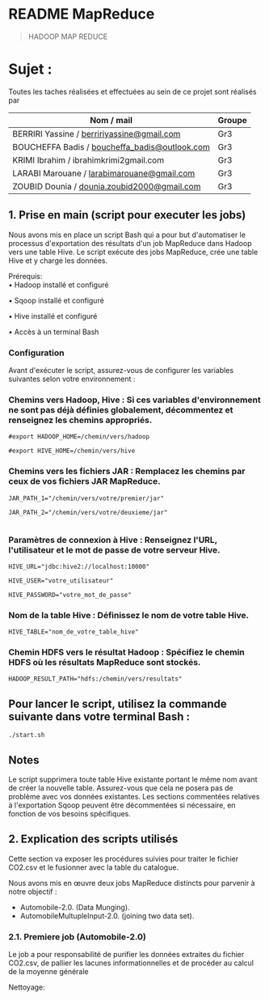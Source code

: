 # README MapReduce
>HADOOP MAP REDUCE


# Sujet :
Toutes les taches réalisées et effectuées au sein de ce projet sont réalisés par  <br />

| **Nom / mail**                                |  **Groupe**                |
|-----------------------------------------------|----------------------------|
| BERRIRI Yassine / berririyassine@gmail.com     | Gr3                        |
| BOUCHEFFA Badis / boucheffa_badis@outlook.com | Gr3                        |
| KRIMI Ibrahim / ibrahimkrimi2gmail.com        | Gr3                        |
| LARABI Marouane / larabimarouane@gmail.com     | Gr3                        |
| ZOUBID Dounia / dounia.zoubid2000@gmail.com   | Gr3                        |



## 1. Prise en main (script pour executer les jobs)


Nous avons mis en place un script Bash qui a pour but d'automatiser le processus d'exportation des résultats d'un job MapReduce dans Hadoop vers une table Hive. 
Le script exécute des jobs MapReduce, crée une table Hive et y charge les données.

Prérequis:<br />
• Hadoop installé et configuré

• Sqoop installé et configuré

• Hive installé et configuré

• Accès à un terminal Bash

### Configuration

Avant d'exécuter le script, assurez-vous de configurer les variables suivantes selon votre environnement :

### Chemins vers Hadoop, Hive : Si ces variables d'environnement ne sont pas déjà définies globalement, décommentez et renseignez les chemins appropriés.


```shell
#export HADOOP_HOME=/chemin/vers/hadoop

#export HIVE_HOME=/chemin/vers/hive

```
### Chemins vers les fichiers JAR : Remplacez les chemins par ceux de vos fichiers JAR MapReduce.
```shell
JAR_PATH_1="/chemin/vers/votre/premier/jar" 

JAR_PATH_2="/chemin/vers/votre/deuxieme/jar"


```

### Paramètres de connexion à Hive : Renseignez l'URL, l'utilisateur et le mot de passe de votre serveur Hive.
```shell
HIVE_URL="jdbc:hive2://localhost:10000"

HIVE_USER="votre_utilisateur"

HIVE_PASSWORD="votre_mot_de_passe"
```


### Nom de la table Hive : Définissez le nom de votre table Hive.
```shell
HIVE_TABLE="nom_de_votre_table_hive"

```

### Chemin HDFS vers le résultat Hadoop : Spécifiez le chemin HDFS où les résultats MapReduce sont stockés.
```shell
HADOOP_RESULT_PATH="hdfs:/chemin/vers/resultats"

```

## Pour lancer le script, utilisez la commande suivante dans votre terminal Bash :
```shell
./start.sh

```


## Notes

Le script supprimera toute table Hive existante portant le même nom avant de créer la nouvelle table. Assurez-vous que cela ne posera pas de problème avec vos données existantes.
Les sections commentées relatives à l'exportation Sqoop peuvent être décommentées si nécessaire, en fonction de vos besoins spécifiques.
## 2. Explication des scripts utilisés

Cette section va exposer les procédures suivies pour traiter le fichier CO2.csv et le fusionner avec la table du catalogue. 

Nous avons mis en œuvre deux jobs MapReduce distincts pour parvenir à notre objectif :

  - Automobile-2.0. (Data Munging).
  - AutomobileMultupleInput-2.0. (joining two data set).


### 2.1. Premiere job (Automobile-2.0)

Le job a pour responsabilité de purifier les données extraites du fichier CO2.csv, de pallier les lacunes informationnelles et de procéder au calcul de la moyenne générale

Nettoyage: <br />

